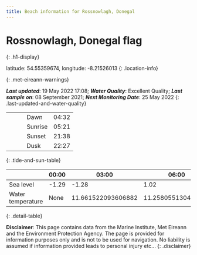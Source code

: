 ```yaml
---
title: Beach information for Rossnowlagh, Donegal
---
```

# Rossnowlagh, Donegal <span class="material-icons blue-flag" alt="This a Blue Flag beach">flag</span>
{: .h1-display}

latitude: 54.55359674, longitude: -8.21526013
{: .location-info}


{: .met-eireann-warnings}

___Last updated___: 19 May 2022 17:08; ___Water Quality___: Excellent Quality;
___Last sample on___: 08 September 2021; ___Next Monitoring Date___: 25 May 2022
{: .last-updated-and-water-quality}

|   |   |   |   |   |
|---|---|---|---|---|
|   |   |   | Dawn  | 04:32 |
|   |   |   | Sunrise  | 05:21 |
|   |   |   | Sunset  | 21:38 |
|   |   |   | Dusk  | 22:27 |
{: .tide-and-sun-table}

<div></div>

| | 00:00 | 03:00 | 06:00 | 09:00 | 12:00 | 15:00 | 18:00 | 21:00 |
|---|---|---|---|---|---|---|---|---|
| Sea level | -1.29 | -1.28 | 1.02 | 1.07| -1.13 | -1.27 | 1.12 | 1.63 |
| Water temperature | None | 11.661522093606882 | 11.258055130409026 | 11.424324030916912 | 11.910519461775538 | 12.53149827760244 | 12.855003761018718 | 12.763453896979705 |
{: .detail-table}

__Disclaimer__: This page contains data from the Marine Institute,
Met Eireann and the Environment Protection Agency. The page is provided for
information purposes only and is not to be used for navigation. No liability
is assumed if information provided leads to personal injury etc...
{: .disclaimer}